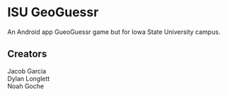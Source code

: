 # ISU GeoGuessr

An Android app GueoGuessr game but for Iowa State University campus. 

## Creators 

Jacob Garcia 
<br>
Dylan Longlett
<br>
Noah Goche
<br>
